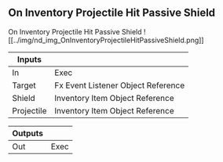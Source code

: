## On Inventory Projectile Hit Passive Shield
On Inventory Projectile Hit Passive Shield
![[../img/nd_img_OnInventoryProjectileHitPassiveShield.png]]

|Inputs||
|--|--|
| In | Exec |
| Target | Fx Event Listener Object Reference |
| Shield | Inventory Item Object Reference |
| Projectile | Inventory Item Object Reference |

|Outputs||
|--|--|
| Out | Exec |
